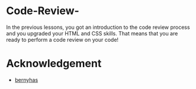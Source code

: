 # Code-Review-
In the previous lessons, you got an introduction to the code review process and you upgraded your HTML and CSS skills. That means that you are ready to perform a code review on your code!

# Acknowledgement
- [bernyhas](https://github.com/bernyhas)